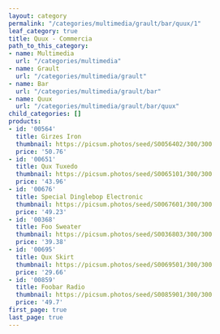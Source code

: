 ```yaml
---
layout: category
permalink: "/categories/multimedia/grault/bar/quux/1"
leaf_category: true
title: Quux - Commercia
path_to_this_category:
- name: Multimedia
  url: "/categories/multimedia"
- name: Grault
  url: "/categories/multimedia/grault"
- name: Bar
  url: "/categories/multimedia/grault/bar"
- name: Quux
  url: "/categories/multimedia/grault/bar/quux"
child_categories: []
products:
- id: '00564'
  title: Girzes Iron
  thumbnail: https://picsum.photos/seed/S0056402/300/300
  price: '50.76'
- id: '00651'
  title: Qux Tuxedo
  thumbnail: https://picsum.photos/seed/S0065101/300/300
  price: '43.96'
- id: '00676'
  title: Special Dinglebop Electronic
  thumbnail: https://picsum.photos/seed/S0067601/300/300
  price: '49.23'
- id: '00368'
  title: Foo Sweater
  thumbnail: https://picsum.photos/seed/S0036803/300/300
  price: '39.38'
- id: '00695'
  title: Qux Skirt
  thumbnail: https://picsum.photos/seed/S0069501/300/300
  price: '29.66'
- id: '00859'
  title: Foobar Radio
  thumbnail: https://picsum.photos/seed/S0085901/300/300
  price: '49.7'
first_page: true
last_page: true
---
```

